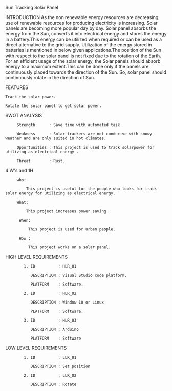 Sun Tracking Solar Panel 

INTRODUCTION
           As the non renewable energy resources are decreasing, use of renewable resources for producing electricity is increasing. Solar panels are becoming more popular day by day.  Solar panel absorbs the energy from the Sun, converts it into electrical energy and stores the energy in a battery.This energy can be utilized when required or can be used as a direct alternative to the grid supply. Utilization of the energy stored in batteries is mentioned in below given applications.The position of the Sun with respect to the solar panel is not fixed due to the rotation of the Earth. For an efficient usage of the solar energy, the Solar panels should absorb energy to a maximum extent.This can be done only if the panels are continuously placed towards the direction of the Sun. So, solar panel should continuously rotate in the direction of Sun. 
    
    
FEATURES

    Track the solar power.

    Rotate the solar panel to get solar power. 

 
SWOT ANALYSIS
 
         Strength      : Save time with automated task.
         
         Weakness      : Solar trackers are not conducive with snowy weather and are only suited in hot climates.
         
         Opportunities : This project is used to track solarpower for utilizing as electrical energy .
         
         Threat        : Rust.
        
 4 W's and 1H
         
         who: 
         
             This project is useful for the people who looks for track solar energy for utilizing as electrical energy.
             
         What:
         
             This project increases power saving.
             
          When:
          
              This project is used for urban people.
         
          How :
          
              This project works on a solar panel.
              
HIGH LEVEL REQUIREMENTS

            1. ID          : HLR_01
            
               DESCRIPTION : Visual Studio code platform.
               
               PLATFORM    : Software.
               
            2. ID          : HLR_02
            
               DESCRIPTION : Window 10 or Linux
               
               PLATFORM    : Software.
               
            3. ID          : HLR_03
            
               DESCRIPTION : Arduino
               
               PLATFORM    : Software 
               
 LOW LEVEL REQUIREMENTS

            1. ID          : LLR_01
            
               DESCRIPTION : Set position
               
            2. ID          : LLR_02
            
               DESCRIPTION : Rotate
